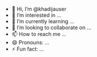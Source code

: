 - 👋 Hi, I’m @khadijauser
- 👀 I’m interested in ...
- 🌱 I’m currently learning ...
- 💞️ I’m looking to collaborate on ...
- 📫 How to reach me ...
- 😄 Pronouns: ...
- ⚡ Fun fact: ...

<!---
khadijauser/khadijauser is a ✨ special ✨ repository because its `README.md` (this file) appears on your GitHub profile.
You can click the Preview link to take a look at your changes.
--->
